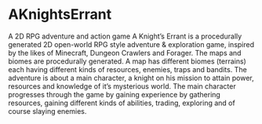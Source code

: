 # AKnightsErrant
A 2D RPG adventure and action game
A Knight’s Errant is a procedurally generated 2D open-world RPG style adventure & exploration game, inspired by the likes of Minecraft, Dungeon Crawlers and Forager. The maps and biomes are procedurally generated. A map has different biomes (terrains) each having different kinds of resources, enemies, traps and bandits. The adventure is about a main character, a knight on his mission to attain power, resources and knowledge of it’s mysterious world. The main character progresses through the game by gaining experience by gathering resources, gaining different kinds of abilities, trading, exploring and of course slaying enemies.
